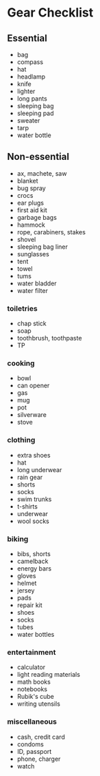 # Gear Checklist

## Essential
- bag
- compass
- hat
- headlamp
- knife
- lighter
- long pants
- sleeping bag
- sleeping pad
- sweater
- tarp
- water bottle

## Non-essential
- ax, machete, saw
- blanket
- bug spray
- crocs
- ear plugs
- first aid kit
- garbage bags
- hammock
- rope, carabiners, stakes
- shovel
- sleeping bag liner
- sunglasses
- tent
- towel
- tums
- water bladder
- water filter

### toiletries
- chap stick
- soap
- toothbrush, toothpaste
- TP

### cooking
- bowl
- can opener
- gas
- mug
- pot
- silverware
- stove

### clothing
- extra shoes
- hat
- long underwear
- rain gear
- shorts
- socks
- swim trunks
- t-shirts
- underwear
- wool socks

### biking
- bibs, shorts
- camelback
- energy bars
- gloves
- helmet
- jersey
- pads
- repair kit
- shoes
- socks
- tubes
- water bottles

### entertainment
- calculator
- light reading materials
- math books
- notebooks
- Rubik's cube
- writing utensils

### miscellaneous
- cash, credit card
- condoms
- ID, passport
- phone, charger
- watch
